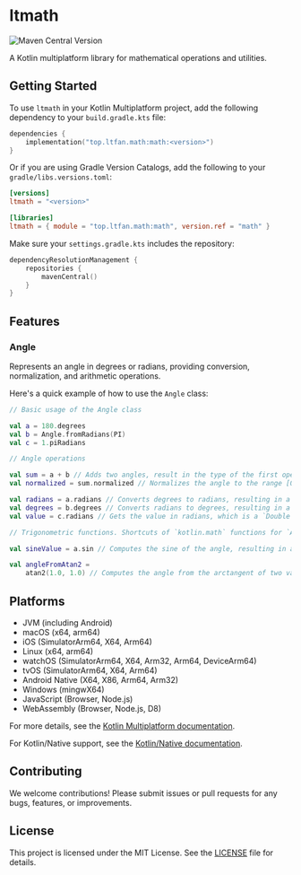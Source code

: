 # ltmath

![Maven Central Version](https://img.shields.io/maven-central/v/top.ltfan.math/math)

A Kotlin multiplatform library for mathematical operations and utilities.

## Getting Started

To use `ltmath` in your Kotlin Multiplatform project, add the following dependency to your `build.gradle.kts` file:

```kotlin
dependencies {
    implementation("top.ltfan.math:math:<version>")
}
```

Or if you are using Gradle Version Catalogs, add the following to your `gradle/libs.versions.toml`:

```toml
[versions]
ltmath = "<version>"

[libraries]
ltmath = { module = "top.ltfan.math:math", version.ref = "math" }
```

Make sure your `settings.gradle.kts` includes the repository:

```kotlin
dependencyResolutionManagement {
    repositories {
        mavenCentral()
    }
}
```

## Features

### Angle

Represents an angle in degrees or radians, providing conversion, normalization, and arithmetic operations.

Here's a quick example of how to use the `Angle` class:

```kotlin
// Basic usage of the Angle class

val a = 180.degrees
val b = Angle.fromRadians(PI)
val c = 1.piRadians
```

```kotlin
// Angle operations

val sum = a + b // Adds two angles, result in the type of the first operand (Degrees)
val normalized = sum.normalized // Normalizes the angle to the range [0, 360) for degrees or [0, 2π) for radians

val radians = a.radians // Converts degrees to radians, resulting in a `Double`
val degrees = b.degrees // Converts radians to degrees, resulting in a `Double`
val value = c.radians // Gets the value in radians, which is a `Double`
```

```kotlin
// Trigonometric functions. Shortcuts of `kotlin.math` functions for `Angle` type.

val sineValue = a.sin // Computes the sine of the angle, resulting in a `Double`

val angleFromAtan2 =
    atan2(1.0, 1.0) // Computes the angle from the arctangent of two values, resulting in an `Angle.Radians`
```

## Platforms

- JVM (including Android)
- macOS (x64, arm64)
- iOS (SimulatorArm64, X64, Arm64)
- Linux (x64, arm64)
- watchOS (SimulatorArm64, X64, Arm32, Arm64, DeviceArm64)
- tvOS (SimulatorArm64, X64, Arm64)
- Android Native (X64, X86, Arm64, Arm32)
- Windows (mingwX64)
- JavaScript (Browser, Node.js)
- WebAssembly (Browser, Node.js, D8)

For more details, see the [Kotlin Multiplatform documentation](https://kotlinlang.org/docs/multiplatform.html).

For Kotlin/Native support, see
the [Kotlin/Native documentation](https://kotlinlang.org/docs/native-target-support.html).

## Contributing

We welcome contributions! Please submit issues or pull requests for any bugs, features, or improvements.

## License

This project is licensed under the MIT License. See the [LICENSE](LICENSE) file for details.
